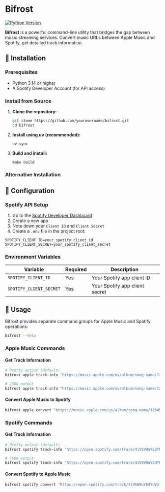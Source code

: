 # Bifrost 

[![Python Version](https://img.shields.io/badge/python-3.14+-blue.svg)](https://python.org)

**Bifrost** is a powerful command-line utility that bridges the gap between music streaming services. Convert music URLs between Apple Music and Spotify, get detailed track information.

## 🚀 Installation

### Prerequisites

- Python 3.14 or higher
- A Spotify Developer Account (for API access)

### Install from Source

1. **Clone the repository:**
   ```bash
   git clone https://github.com/yourusername/bifrost.git
   cd bifrost
   ```

2. **Install using uv (recommended):**
   ```bash
   uv sync
   ```

3. **Build and install:**
   ```bash
   make build
   ```

### Alternative Installation

## 🔧 Configuration

### Spotify API Setup

1. Go to the [Spotify Developer Dashboard](https://developer.spotify.com/dashboard)
2. Create a new app
3. Note down your `Client ID` and `Client Secret`
4. Create a `.env` file in the project root:

```env
SPOTIFY_CLIENT_ID=your_spotify_client_id
SPOTIFY_CLIENT_SECRET=your_spotify_client_secret
```

### Environment Variables

| Variable | Required | Description |
|----------|----------|-------------|
| `SPOTIFY_CLIENT_ID` | Yes | Your Spotify app client ID |
| `SPOTIFY_CLIENT_SECRET` | Yes | Your Spotify app client secret |

## 📖 Usage

Bifrost provides separate command groups for Apple Music and Spotify operations:

```bash
bifrost --help
```

### Apple Music Commands

#### Get Track Information
```bash
# Pretty output (default)
bifrost apple track-info "https://music.apple.com/us/album/song-name/123456?i=789"

# JSON output
bifrost apple track-info "https://music.apple.com/us/album/song-name/123456?i=789" --output json
```

#### Convert Apple Music to Spotify
```bash
bifrost apple convert "https://music.apple.com/us/album/song-name/123456?i=789"
```

### Spotify Commands

#### Get Track Information
```bash
# Pretty output (default)
bifrost spotify track-info "https://open.spotify.com/track/4iV5W9uYEdYUVa79Axb7Rh"

# JSON output
bifrost spotify track-info "https://open.spotify.com/track/4iV5W9uYEdYUVa79Axb7Rh" --output json
```

#### Convert Spotify to Apple Music
```bash
bifrost spotify convert "https://open.spotify.com/track/4iV5W9uYEdYUVa79Axb7Rh"
```
